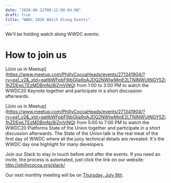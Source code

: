 ```yaml
---
date: "2020-06-22T00:12:00-04:00"
draft: true
title: "WWDC 2020 Watch Along Events"
---
```


We'll be holding watch along WWDC events: 

# How to join us

[Join us in Meetup] (https://www.meetup.com/PhillyCocoaHeads/events/271341904/?rv=ea1_v2&_xtd=gatlbWFpbF9jbGlja9oAJDQ2NWIwMmE2LTNlNWUtNGY5Zi1hZDEwLTEzMDBmNzBjZmVjNQ) from 1:00 to 3:00 PM to watch the WWDC20 Keynote together and participate in a short discussion afterwards.

[Join us in Meetup] (https://www.meetup.com/PhillyCocoaHeads/events/271341904/?rv=ea1_v2&_xtd=gatlbWFpbF9jbGlja9oAJDQ2NWIwMmE2LTNlNWUtNGY5Zi1hZDEwLTEzMDBmNzBjZmVjNQ) from 5:00 to 7:00 PM to watch the WWDC20 Platforms State of the Union together and participate in a short discussion afterwards. The State of the Union talk is the real meat of the first day of WWDC where all the juicy technical details are revealed. It's the WWDC day one highlight for many developers.

Join our Slack to stay in touch before and after the events. If you need an invite, the process is automated, just click the link on our website: http://phillycocoa.org/slack/

Our next monthly meeting will be on [Thursday, July 9th](https://www.meetup.com/PhillyCocoaHeads/events/qjkrnrybckbmb/).
